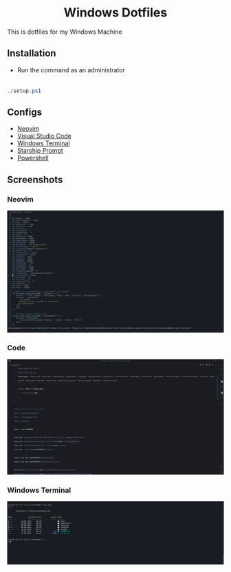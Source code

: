 <h1 align="center">Windows Dotfiles </h1>

This is dotfiles for my Windows Machine

## Installation

- Run the command as an administrator
```powershell

./setup.ps1

```

## Configs

- [Neovim](./nvim/Neovim.md)
- [Visual Studio Code](./vscode/Code.md)
- [Windows Terminal](./terminal/settings.json)
- [Starship Prompt](./starship/starship.toml)
- [Powershell](./powershell/user_profile.ps1)

## Screenshots
### Neovim
![Neovim Setup](./nvim/neovim_setup.png)
### Code
![Code Setup](./vscode/code_setup.png)

### Windows Terminal
![Windows Terminal Setup](./terminal.png)